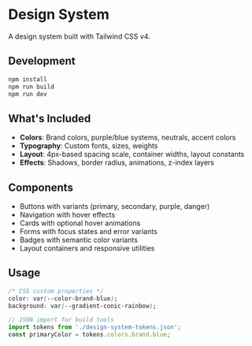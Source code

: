 # Design System

A design system built with Tailwind CSS v4.

## Development

```bash
npm install
npm run build
npm run dev
```

## What's Included

- **Colors**: Brand colors, purple/blue systems, neutrals, accent colors
- **Typography**: Custom fonts, sizes, weights
- **Layout**: 4px-based spacing scale, container widths, layout constants
- **Effects**: Shadows, border radius, animations, z-index layers

## Components

- Buttons with variants (primary, secondary, purple, danger)
- Navigation with hover effects
- Cards with optional hover animations
- Forms with focus states and error variants
- Badges with semantic color variants
- Layout containers and responsive utilities

## Usage

```css
/* CSS custom properties */
color: var(--color-brand-blue);
background: var(--gradient-conic-rainbow);
```

```javascript
// JSON import for build tools
import tokens from './design-system-tokens.json';
const primaryColor = tokens.colors.brand.blue;
```
